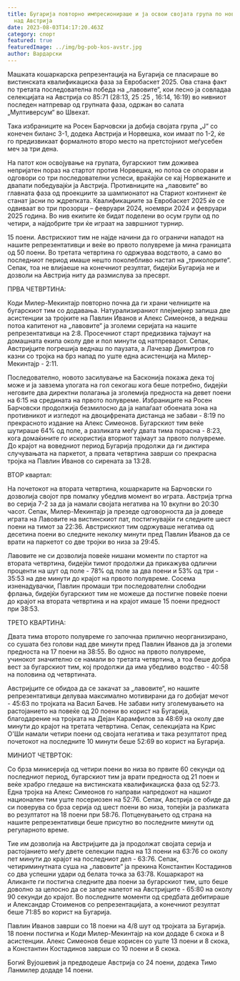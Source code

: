 ```yaml
---
title: Бугарија повторно импресионираше и ја освои својата група по нов успех
  над Австрија
date: 2023-08-03T14:17:20.463Z
category: спорт
featured: true
featuredImage: ../img/bg-pob-kos-avstr.jpg
author: Вардарски
---
```

Машката кошаркарска репрезентација на Бугарија се пласираше во вистинската квалификациска фаза за Евробаскет 2025. Ова стана факт по третата последователна победа на „лавовите“, кои лесно ја совладаа селекцијата на Австрија со 85:71 (28:13, 25 :25 , 16:14, 16:19) во нивниот последен натпревар од групната фаза, одржан во салата „Мултиверсум“ во Швехат.

Така избраниците на Росен Барчовски ја добија својата група „Ј“ со конечен биланс 3-1, додека Австрија и Норвешка, кои имаат по 1-2, ќе го предизвикаат формалното второ место на претстојниот меѓусебен меч за три дена.

На патот кон освојување на групата, бугарскиот тим доживеа непријатен пораз на стартот против Норвешка, но потоа се опорави и одговори со три последователни успеси, враќајќи се кај Норвежаните и двапати победувајќи ја Австрија. Противниците на „лавовите“ во главната фаза од проекциите за шампионатот на Стариот континент ќе станат јасни по ждрепката. Квалификациите за Евробаскет 2025 ќе се одвиваат во три прозорци – февруари 2024, ноември 2024 и февруари 2025 година. Во нив екипите ќе бидат поделени во осум групи од по четири, а најдобрите три ќе играат на завршниот турнир.

15 поени. Австрискиот тим не најде начини да го ограничи нападот на нашите репрезентативци и веќе во првото полувреме ја мина границата од 50 поени. Во третата четвртина го одржуваа водството, а само во последниот период имаше нешто поколебливо настап на „триколорите“. Сепак, тоа не влијаеше на конечниот резултат, бидејќи Бугарија не и дозволи на Австрија ниту да размислува за пресврт.

ПРВА ЧЕТВРТИНА:

Коди Милер-Мекинтајр повторно почна да ги храни челниците на бугарскиот тим со додавања. Натурализираниот плејмејкер запиша две асистенции за тројките на Павлин Иванов и Алекс Симеонов, а веднаш потоа капитенот на „лавовите“ ја зголеми серијата на нашите репрезентативци на 2:8. Просечниот старт предизвика тајмаут на домашната екипа околу две и пол минути од натпреварот. Сепак, Австријците погрешија веднаш по паузата, а Лачезар Димитров го казни со тројка на брз напад по уште една асистенција на Милер-Мекинтајр - 2:11.

Последователно, новото засилување на Басконија покажа дека тој може и ја завзема улогата на гол секогаш кога беше потребно, бидејќи неговите два директни полагања ја зголемија предноста на девет поени на 6:15 на средината на првото полувреме. Избраниците на Росен Барчовски продолжија безмилосно да ја напаѓаат обоената зона на противникот и изгледот на двоцифрената дистанца не забави - 8:19 по прекрасното издание на Алекс Симеонов. Бугарскиот тим веќе шутираше 64% од поле, а разликата меѓу двата тима порасна - 8:23, кога домаќините го искористија вториот тајмаут за првото полувреме. До крајот на воведниот период Бугарија продолжи да ги диктира случувањата на паркетот, а првата четвртина заврши со прекрасна тројка на Павлин Иванов со сирената за 13:28.

ВТОР квартал:

На почетокот на втората четвртина, кошаркарите на Барчовски го дозволија својот прв помалку убедлив момент во играта. Австрија тргна во серија 7-2 за да ја намали својата негатива на 10 вкупни во 20:30 часот. Сепак, Милер-Мекинтајр ја презеде одговорноста да ја доведе играта на Лавовите на вистинскиот пат, постигнувајќи ги следните шест поени на тимот за 22:36. Австрискиот тим одржуваше негатива од десетина поени во следните неколку минути пред Павлин Иванов да се врати на паркетот со две тројки во низа за 29:45.

Лавовите не си дозволија повеќе нишани моменти по стартот на втората четвртина, бидејќи тимот продолжи да прикажува одлични проценти на шут од поле - 78% од поле за два поени и 53% од три - 35:53 на две минути до крајот на првото полувреме. Сосема изненадувачки, Павлин промаши три последователни слободни фрлања, бидејќи бугарскиот тим не можеше да постигне повеќе поени до крајот на втората четвртина и на крајот имаше 15 поени предност при 38:53.

ТРЕТО КВАРТИНА:

Двата тима второто полувреме го започнаа прилично неорганизирано, со сушата без голови над две минути пред Павлин Иванов да ја зголеми предноста на 17 поени на 38:55. Во однос на првото полувреме, учинокот значително се намали во третата четвртина, а тоа беше добра вест за бугарскиот тим, кој продолжи да има убедливо водство - 40:58 на половина од четвртината.

Австријците се обидоа да се закачат за „лавовите“, но нашите репрезентативци делуваа максимално мотивирани да го добијат мечот - 45:63 по тројката на Васил Бачев. Не забави ниту зголемувањето на растојанието на повеќе од 20 поени во корист на Бугарија, благодарение на тројката на Дејан Карамфилов за 48:69 на околу две минути до крајот на третата четвртина. Сепак, селекцијата на Крис О'Ши намали четири поени од својата негатива и така резултатот пред почетокот на последните 10 минути беше 52:69 во корист на Бугарија.

МИНИОТ ЧЕТВРТОК:

Со брза минисерија од четири поени во низа во првите 60 секунди од последниот период, бугарскиот тим ја врати предноста од 21 поен и веќе храбро гледаше на вистинската квалификациска фаза од 52:73. Една тројка на Алекс Симеонов го направи напредокот на нашиот национален тим уште посериозен на 52:76. Сепак, Австрија се обиде да си поверува со брза серија од шест поени во низа, топејќи ја разликата во резултатот на 18 поени при 58:76. Потценувањето од страна на нашите репрезентативци беше присутно во последните минути од регуларното време.

Тие им дозволија на Австријците да ја продолжат својата серија и растојанието меѓу двете селекции падна на 13 поени на 63:76 со околу пет минути до крајот на последниот дел - 63:76. Сепак, четириминутната суша на „лавовите“ ја прекина Константин Костадинов со два успешни удари од белата точка за 63:78. Кошаркарот на Аликанте ги постигна следните два поени за бугарскиот тим, што беше доволно за целосно да се запре налетот на Австријците - 65:80 на околу 90 секунди до крајот. Во последните моменти од средбата дебитираше и Александар Стоименов со репрезентацијата, а конечниот резултат беше 71:85 во корист на Бугарија.

Павлин Иванов заврши со 18 поени на 4/8 шут од тројката за Бугарија. 18 поени постигна и Коди Милер-Мекинтајр на кои додаде 6 скока и 8 асистенции. Алекс Симеонов беше корисен со уште 13 поени и 8 скока, а Константин Костадинов заврши со 10 поени и 8 скока.

Богиќ Вујошевиќ ја предводеше Австрија со 24 поени, додека Тимо Ланмилер додаде 14 поени.